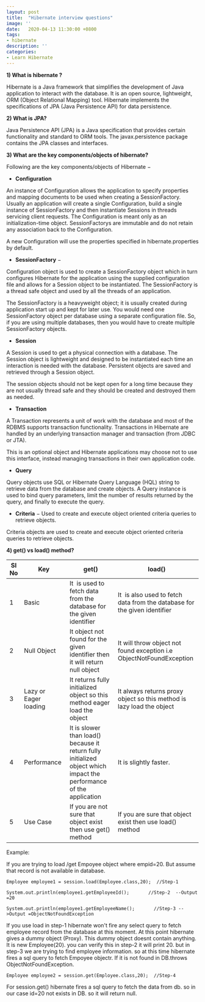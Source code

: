 ```yaml
---
layout: post
title:  "Hibernate interview questions"
image: ''
date:   2020-04-13 11:30:00 +0800
tags:
- hibernate
description: ''
categories:
- Learn Hibernate
---
```



**1) What is hibernate ?**

Hibernate is a Java framework that simplifies the development of Java application to interact with the database. It is an open source, lightweight, ORM (Object Relational Mapping) tool. Hibernate implements the specifications of JPA (Java Persistence API) for data persistence.

**2) What is JPA?**

Java Persistence API (JPA) is a Java specification that provides certain functionality and standard to ORM tools. The javax.persistence package contains the JPA classes and interfaces.


**3) What are the key components/objects of hibernate?**

Following are the key components/objects of Hibernate −

* **Configuration** 

An instance of Configuration allows the application to specify properties and mapping documents to be used when creating a SessionFactory. Usually an application will create a single Configuration, build a single instance of SessionFactory and then instantiate Sessions in threads servicing client requests. The Configuration is meant only as an initialization-time object. SessionFactorys are immutable and do not retain any association back to the Configuration.

A new Configuration will use the properties specified in hibernate.properties by default.

* **SessionFactory** − 

Configuration object is used to create a SessionFactory object which in turn configures Hibernate for the application using the supplied configuration file and allows for a Session object to be instantiated. The SessionFactory is a thread safe object and used by all the threads of an application.

The SessionFactory is a heavyweight object; it is usually created during application start up and kept for later use. You would need one SessionFactory object per database using a separate configuration file. So, if you are using multiple databases, then you would have to create multiple SessionFactory objects.


* **Session** 

A Session is used to get a physical connection with a database. The Session object is lightweight and designed to be instantiated each time an interaction is needed with the database. Persistent objects are saved and retrieved through a Session object.

The session objects should not be kept open for a long time because they are not usually thread safe and they should be created and destroyed them as needed.

* **Transaction** 

A Transaction represents a unit of work with the database and most of the RDBMS supports transaction functionality. Transactions in Hibernate are handled by an underlying transaction manager and transaction (from JDBC or JTA).

This is an optional object and Hibernate applications may choose not to use this interface, instead managing transactions in their own application code.

* **Query** 

Query objects use SQL or Hibernate Query Language (HQL) string to retrieve data from the database and create objects. A Query instance is used to bind query parameters, limit the number of results returned by the query, and finally to execute the query.

* **Criteria** − Used to create and execute object oriented criteria queries to retrieve objects.

Criteria objects are used to create and execute object oriented criteria queries to retrieve objects.

**4) get() vs load() method?**

<div width="50%">
  
| Sl No |          Key           |                                                        get()                                                         |                                   load()                                   |
|-------|------------------------|----------------------------------------------------------------------------------------------------------------------|----------------------------------------------------------------------------|
|     1 | Basic                  | It  is used to fetch data from the database for the given identifier                                                 | It  is also used to fetch data from the database for the given identifier  |
|     2 | Null Object            | It object not found for the given identifier then it will return null object                                         | It will throw object not found exception i.e ObjectNotFoundException       |
|     3 | Lazy or Eager loading  | It returns fully initialized object so this method eager load the object                                             | It always returns proxy object so this method is lazy load the object      |
|     4 | Performance            | It is slower than load() because it return fully initialized object which impact the performance of the application  | It is slightly faster.                                                     |
|     5 | Use Case               | If you are not sure that object exist then use get() method                                                          | If you are sure that object exist then use load() method                   |

</div>
Example:

If you are trying to load /get Empoyee object where empid=20. But assume that record is not available in database.

  
  ```Employee employee1 = session.load(Employee.class,20);  //Step-1```
  
  ```System.out.println(employee1.getEmployeeId();       //Step-2  --Output =20```
  
  ```System.out.println(employee1.getEmployeeName();       //Step-3 -->Output =ObjectNotFoundException ```
  
If you use load in step-1 hibernate won't fire any select query to fetch employee record from the database at this moment. At this point hibernate gives a dummy object (Proxy). This dummy object doesnt contain anything. It is new Employee(20). you can verify this in step-2 it will print 20. but in step-3 we are trying to find employee information. so at this time hibernate fires a sql query to fetch Empoyee objectr. If it is not found in DB.throws ObjectNotFoundException.

  ```Employee employee2 = session.get(Employee.class,20);  //Step-4  ```
  
For session.get() hibernate fires a sql query to fetch the data from db. so in our case id=20 not exists in DB. so it will return null.
